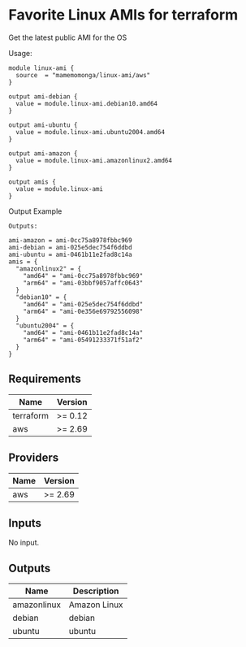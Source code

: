 # Favorite Linux AMIs for terraform

Get the latest public AMI for the OS

Usage:

```hcl
module linux-ami {
  source  = "mamemomonga/linux-ami/aws"
}

output ami-debian {
  value = module.linux-ami.debian10.amd64
}

output ami-ubuntu {
  value = module.linux-ami.ubuntu2004.amd64
}

output ami-amazon {
  value = module.linux-ami.amazonlinux2.amd64
}

output amis {
  value = module.linux-ami
}
```

Output Example
```
Outputs:

ami-amazon = ami-0cc75a8978fbbc969
ami-debian = ami-025e5dec754f6ddbd
ami-ubuntu = ami-0461b11e2fad8c14a
amis = {
  "amazonlinux2" = {
    "amd64" = "ami-0cc75a8978fbbc969"
    "arm64" = "ami-03bbf9057affc0643"
  }
  "debian10" = {
    "amd64" = "ami-025e5dec754f6ddbd"
    "arm64" = "ami-0e356e69792556098"
  }
  "ubuntu2004" = {
    "amd64" = "ami-0461b11e2fad8c14a"
    "arm64" = "ami-05491233371f51af2"
  }
}
```

## Requirements

| Name | Version |
|------|---------|
| terraform | >= 0.12 |
| aws | >= 2.69 |

## Providers

| Name | Version |
|------|---------|
| aws | >= 2.69 |

## Inputs

No input.

## Outputs

| Name | Description |
|------|-------------|
| amazonlinux | Amazon Linux |
| debian | debian |
| ubuntu | ubuntu |


